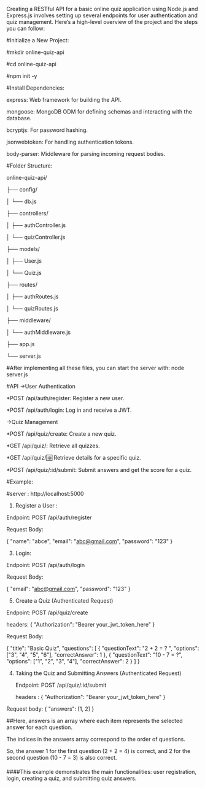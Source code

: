 Creating a RESTful API for a basic online quiz application using Node.js and Express.js involves setting up several endpoints for user authentication and quiz management.
Here’s a high-level overview of the project and the steps you can follow:


#Initialize a New Project:


 #mkdir online-quiz-api
 
 #cd online-quiz-api
 
 #npm init -y


#Install Dependencies:

express: Web framework for building the API.

mongoose: MongoDB ODM for defining schemas and interacting with the database.

bcryptjs: For password hashing.

jsonwebtoken: For handling authentication tokens.

body-parser: Middleware for parsing incoming request bodies.


#Folder Structure:


online-quiz-api/

├── config/

│   └── db.js

├── controllers/

│   ├── authController.js

│   └── quizController.js

├── models/

│   ├── User.js

│   └── Quiz.js

├── routes/

│   ├── authRoutes.js

│   └── quizRoutes.js

├── middleware/

│   └── authMiddleware.js

├── app.js

└── server.js


#After implementing all these files, you can start the server with:
node server.js


#API
->User Authentication

*POST /api/auth/register: Register a new user.

*POST /api/auth/login: Log in and receive a JWT.

->Quiz Management

*POST /api/quiz/create: Create a new quiz.

*GET /api/quiz/: Retrieve all quizzes.

*GET /api/quiz/:id: Retrieve details for a specific quiz.

*POST /api/quiz/:id/submit: Submit answers and get the score for a quiz.



#Example:


#server : http://localhost:5000

1. Register a User :
   
  Endpoint: POST /api/auth/register

  Request Body:

{
  "name": "abce",
  "email": "abc@gmail.com",
  "password": "123"
}


3. Login:
   
Endpoint: POST /api/auth/login

Request Body:

{
  "email": "abc@gmail.com",
  "password": "123"
}


5. Create a Quiz (Authenticated Request)
   
Endpoint: POST /api/quiz/create

headers:
{
  "Authorization": "Bearer your_jwt_token_here"
}

Request Body:

{
  "title": "Basic Quiz",
  "questions": [
    {
      "questionText": "2 + 2 = ? ",
      "options": ["3", "4", "5", "6"],
      "correctAnswer": 1
    },
    {
      "questionText": "10 - 7 = ?",
      "options": ["1", "2", "3", "4"],
      "correctAnswer": 2
    }
  ]
}


4. Taking the Quiz and Submitting Answers (Authenticated Request)
   
   Endpoint: POST /api/quiz/:id/submit
   
   headers :
{
  "Authorization": "Bearer your_jwt_token_here"
}


Request body:
{
  "answers": [1, 2]
}


##Here, answers is an array where each item represents the selected answer for each question. 

The indices in the answers array correspond to the order of questions. 

So, the answer 1 for the first question (2 + 2 = 4) is correct, and 2 for the second question (10 - 7 = 3) is also correct.


####
####This example demonstrates the main functionalities: user registration, login, creating a quiz, and submitting quiz answers.

